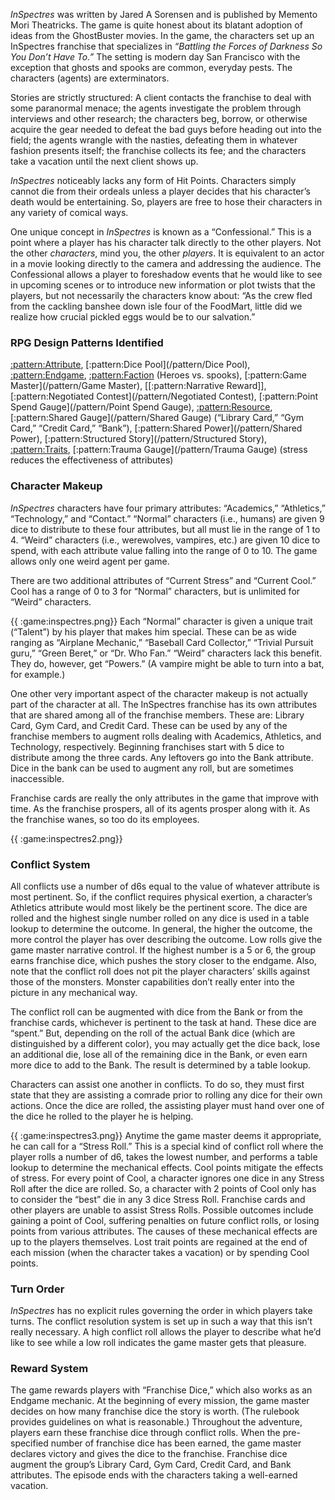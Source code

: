 *InSpectres* was written by Jared A Sorensen and is published by Memento Mori
Theatricks. The game is quite honest about its blatant adoption of ideas from the
GhostBuster movies. In the game, the characters set up an InSpectres franchise that
specializes in *“Battling the Forces of Darkness So You Don’t Have To.”* The setting is
modern day San Francisco with the exception that ghosts and spooks are common,
everyday pests. The characters (agents) are exterminators.

Stories are strictly structured: A client contacts the franchise to deal with some
paranormal menace; the agents investigate the problem through interviews and other
research; the characters beg, borrow, or otherwise acquire the gear needed to defeat the
bad guys before heading out into the field; the agents wrangle with the nasties,
defeating them in whatever fashion presents itself; the franchise collects its fee; and the
characters take a vacation until the next client shows up.

*InSpectres* noticeably lacks any form of Hit Points. Characters simply cannot die from
their ordeals unless a player decides that his character’s death would be entertaining.
So, players are free to hose their characters in any variety of comical ways.

One unique concept in *InSpectres* is known as a “Confessional.” This is a point where a
player has his character talk directly to the other players. Not the other *characters*,
mind you, the other *players*. It is equivalent to an actor in a movie looking directly to
the camera and addressing the audience. The Confessional allows a player to
foreshadow events that he would like to see in upcoming scenes or to introduce new
information or plot twists that the players, but not necessarily the characters know
about: “As the crew fled from the cackling banshee down isle four of the FoodMart,
little did we realize how crucial pickled eggs would be to our salvation.”

### RPG Design Patterns Identified

[:pattern:Attribute](/pattern/Attribute), [:pattern:Dice Pool](/pattern/Dice Pool), [:pattern:Endgame](/pattern/Endgame), [:pattern:Faction](/pattern/Faction) (Heroes vs. spooks), [:pattern:Game Master](/pattern/Game Master), [[:pattern:Narrative
Reward]], [:pattern:Negotiated Contest](/pattern/Negotiated Contest), [:pattern:Point Spend Gauge](/pattern/Point Spend Gauge), [:pattern:Resource](/pattern/Resource), [:pattern:Shared Gauge](/pattern/Shared Gauge) (“Library
Card,” “Gym Card,” “Credit Card,” “Bank”), [:pattern:Shared Power](/pattern/Shared Power), [:pattern:Structured Story](/pattern/Structured Story), [:pattern:Traits](/pattern/Traits),
[:pattern:Trauma Gauge](/pattern/Trauma Gauge) (stress reduces the effectiveness of attributes)

### Character Makeup

*InSpectres* characters have four primary attributes: “Academics,” “Athletics,”
“Technology,” and “Contact.” “Normal” characters (i.e., humans) are given 9 dice to
distribute to these four attributes, but all must lie in the range of 1 to 4. “Weird”
characters (i.e., werewolves, vampires, etc.) are given 10 dice to spend, with each
attribute value falling into the range of 0 to 10. The game allows only one weird agent
per game.

There are two additional attributes of “Current Stress” and “Current Cool.” Cool has a
range of 0 to 3 for “Normal” characters, but is unlimited for “Weird” characters.

{{ :game:inspectres.png}}
Each “Normal” character is given a unique trait
(“Talent”) by his player that makes him special.
These can be as wide ranging as “Airplane
Mechanic,” “Baseball Card Collector,” “Trivial
Pursuit guru,” “Green Beret,” or “Dr. Who Fan.”
“Weird” characters lack this benefit. They do,
however, get “Powers.” (A vampire might be able
to turn into a bat, for example.)

One other very important aspect of the character
makeup is not actually part of the character at all.
The InSpectres franchise has its own attributes that
are shared among all of the franchise members.
These are: Library Card, Gym Card, and Credit Card. These can be used by any of the
franchise members to augment rolls dealing with Academics, Athletics, and
Technology, respectively. Beginning franchises start with 5 dice to distribute among
the three cards. Any leftovers go into the Bank attribute. Dice in the bank can be used
to augment any roll, but are sometimes inaccessible.

Franchise cards are really the only attributes in the game that improve with time. As the
franchise prospers, all of its agents prosper along with it. As the franchise wanes, so too
do its employees.

{{ :game:inspectres2.png}}
### Conflict System

All conflicts use a number of d6s equal to the
value of whatever attribute is most pertinent.
So, if the conflict requires physical exertion, a
character’s Athletics attribute would most
likely be the pertinent score. The dice are
rolled and the highest single number rolled on
any dice is used in a table lookup to determine
the outcome. In general, the higher the
outcome, the more control the player has over
describing the outcome. Low rolls give the
game master narrative control. If the highest
number is a 5 or 6, the group earns franchise
dice, which pushes the story closer to the
endgame. Also, note that the conflict roll does
not pit the player characters’ skills against
those of the monsters. Monster capabilities
don’t really enter into the picture in any
mechanical way.

The conflict roll can be augmented with dice
from the Bank or from the franchise cards,
whichever is pertinent to the task at hand. These dice are “spent.” But, depending on
the roll of the actual Bank dice (which are distinguished by a different color), you may
actually get the dice back, lose an additional die, lose all of the remaining dice in the
Bank, or even earn more dice to add to the Bank. The result is determined by a table
lookup.

Characters can assist one another in conflicts. To do so, they must first state that they
are assisting a comrade prior to rolling any dice for their own actions. Once the dice are
rolled, the assisting player must hand over one of the dice he rolled to the player he is
helping.

{{ :game:inspectres3.png}}
Anytime the game master deems it appropriate, he can call
for a “Stress Roll.” This is a special kind of conflict roll
where the player rolls a number of d6, takes the lowest
number, and performs a table lookup to determine the
mechanical effects. Cool points mitigate the effects of stress.
For every point of Cool, a character ignores one dice in any
Stress Roll after the dice are rolled. So, a character with 2
points of Cool only has to consider the “best” die in any 3
dice Stress Roll. Franchise cards and other players are
unable to assist Stress Rolls. Possible outcomes include
gaining a point of Cool, suffering penalties on future conflict rolls, or losing points from
various attributes. The causes of these mechanical effects are up to the players
themselves. Lost trait points are regained at the end of each mission (when the
character takes a vacation) or by spending Cool points.

### Turn Order

*InSpectres* has no explicit rules governing the order in which players take turns. The
conflict resolution system is set up in such a way that this isn’t really necessary. A high
conflict roll allows the player to describe what he’d like to see while a low roll indicates
the game master gets that pleasure.

### Reward System

The game rewards players with “Franchise Dice,” which also works as an Endgame
mechanic. At the beginning of every mission, the game master decides on how many
franchise dice the story is worth. (The rulebook provides guidelines on what is
reasonable.) Throughout the adventure, players earn these franchise dice through
conflict rolls. When the pre-specified number of franchise dice has been earned, the
game master declares victory and gives the dice to the franchise. Franchise dice
augment the group’s Library Card, Gym Card, Credit Card, and Bank attributes. The
episode ends with the characters taking a well-earned vacation.


